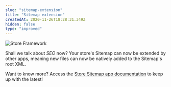 ```yaml
---
slug: "sitemap-extension"
title: "Sitemap extension"
createdAt: 2020-11-26T18:28:31.349Z
hidden: false
type: "improved"
---
```


![Store Framework](https://img.shields.io/badge/-Store%20Framework-red)

Shall we talk about *SEO* now? Your store's Sitemap can now be extended by other apps, meaning new files can now be natively added to the Sitemap's root XML.

Want to know more? Access the [Store Sitemap app documentation](https://vtex.io/docs/components/functional/vtex.store-sitemap@2.13.3/) to keep up with the latest!
